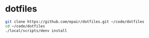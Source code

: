 # dotfiles

```bash
git clone https://github.com/epair/dotfiles.git ~/code/dotfiles
cd ~/code/dotfiles
./local/scripts/denv install
```
